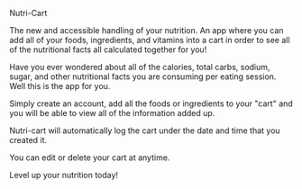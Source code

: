 Nutri-Cart

The new and accessible handling of your nutrition. An app where you can add all of your foods, ingredients, and vitamins into a cart in order to see all of the nutritional facts all calculated together for you!

Have you ever wondered about all of the calories, total carbs, sodium, sugar, and other nutritional facts you are consuming per eating session. Well this is the app for you.

Simply create an account, add all the foods or ingredients to your "cart" and you will be able to view all of the information added up.

Nutri-cart will automatically log the cart under the date and time that you created it.

You can edit or delete your cart at anytime. 

Level up your nutrition today!

